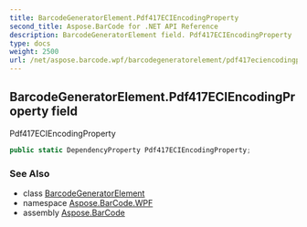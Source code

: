 ```yaml
---
title: BarcodeGeneratorElement.Pdf417ECIEncodingProperty
second_title: Aspose.BarCode for .NET API Reference
description: BarcodeGeneratorElement field. Pdf417ECIEncodingProperty
type: docs
weight: 2500
url: /net/aspose.barcode.wpf/barcodegeneratorelement/pdf417eciencodingproperty/
---
```

## BarcodeGeneratorElement.Pdf417ECIEncodingProperty field

Pdf417ECIEncodingProperty

```csharp
public static DependencyProperty Pdf417ECIEncodingProperty;
```

### See Also

* class [BarcodeGeneratorElement](../)
* namespace [Aspose.BarCode.WPF](../../../aspose.barcode.wpf/)
* assembly [Aspose.BarCode](../../../)


